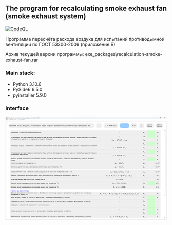 ## The program for recalculating smoke exhaust fan (smoke exhaust system)
[![CodeQL](https://github.com/polnikov/recalculation-smoke-exhaust-fan/actions/workflows/codeql-analysis.yml/badge.svg?branch=main)](https://github.com/polnikov/recalculation-smoke-exhaust-fan/actions/workflows/codeql-analysis.yml)

Программа пересчёта расхода воздуха для испытаний противодымной вентиляции по ГОСТ 53300-2009 (приложение Б)

Архив текущей версии программы: exe_packages\recalculation-smoke-exhaust-fan.rar

### **Main stack:**
- Python 3.10.6
- PySide6 6.5.0
- pyinstaller 5.9.0

### **Interface**
![Main tab](/docs/img/main_window.png)
